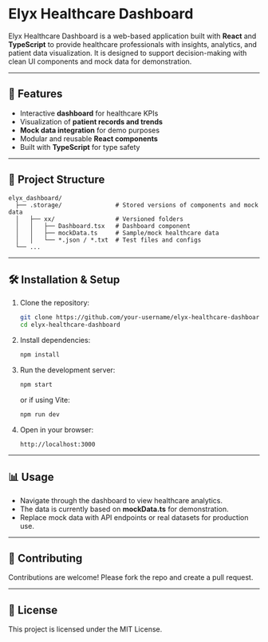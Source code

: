 # Elyx Healthcare Dashboard

Elyx Healthcare Dashboard is a web-based application built with **React** and **TypeScript** to provide healthcare professionals with insights, analytics, and patient data visualization. It is designed to support decision-making with clean UI components and mock data for demonstration.

---

## 🚀 Features
- Interactive **dashboard** for healthcare KPIs
- Visualization of **patient records and trends**
- **Mock data integration** for demo purposes
- Modular and reusable **React components**
- Built with **TypeScript** for type safety

---

## 📂 Project Structure
```
elyx_dashboard/
  ├── .storage/               # Stored versions of components and mock data
  │   ├── xx/                 # Versioned folders
  │   │   ├── Dashboard.tsx   # Dashboard component
  │   │   ├── mockData.ts     # Sample/mock healthcare data
  │   │   └── *.json / *.txt  # Test files and configs
  └── ...
```

---

## 🛠️ Installation & Setup
1. Clone the repository:
   ```bash
   git clone https://github.com/your-username/elyx-healthcare-dashboard.git
   cd elyx-healthcare-dashboard
   ```

2. Install dependencies:
   ```bash
   npm install
   ```

3. Run the development server:
   ```bash
   npm start
   ```
   or if using Vite:
   ```bash
   npm run dev
   ```

4. Open in your browser:
   ```
   http://localhost:3000
   ```

---

## 📊 Usage
- Navigate through the dashboard to view healthcare analytics.
- The data is currently based on **mockData.ts** for demonstration.
- Replace mock data with API endpoints or real datasets for production use.

---

## 🤝 Contributing
Contributions are welcome! Please fork the repo and create a pull request.

---

## 📄 License
This project is licensed under the MIT License.
